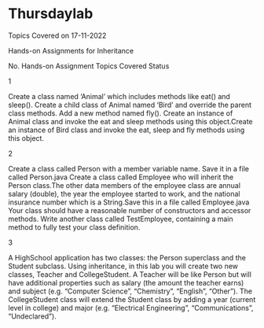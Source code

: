 # Thursdaylab
Topics Covered on 17-11-2022

Hands-on Assignments for Inheritance

No. Hands-on Assignment Topics Covered Status

1

Create a class named ‘Animal’ which includes methods like eat() and sleep(). Create a child class of Animal named ‘Bird’ and override the parent class methods. Add a new method named fly(). Create an instance of Animal class and invoke the eat and sleep methods using this object.Create an instance of Bird class and invoke the eat, sleep and fly methods using this object.
	
2

Create a class called Person with a member variable name. Save it in a file called Person.java Create a class called Employee who will inherit the Person class.The other data members of the employee class are annual salary (double), the year the employee started to work, and the national insurance number which is a String.Save this in a file called Employee.java Your class should have a reasonable number of constructors and accessor methods. Write another class called TestEmployee, containing a main method to fully test your class definition.

3

A HighSchool application has two classes: the Person superclass and the Student subclass. Using inheritance, in this lab you will create two new classes, Teacher and CollegeStudent. A Teacher will be like Person but will have additional properties such as salary (the amount the teacher earns) and subject (e.g. “Computer Science”, “Chemistry”, “English”, “Other”). The CollegeStudent class will extend the Student class by adding a year (current level in college) and major (e.g. “Electrical Engineering”, “Communications”, “Undeclared”).

